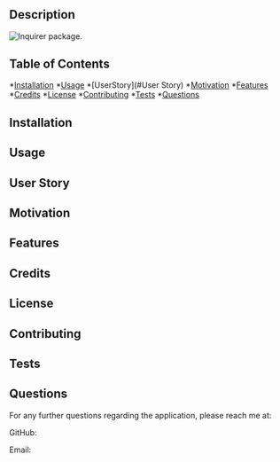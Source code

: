 # 

## Description





![Inquirer package](https://img.shields.io/badge/LICENSE-MIT-brightgreen).

## Table of Contents

*[Installation](#Installation)
*[Usage](#Usage)
*[UserStory](#User Story)
*[Motivation](#Motivation)
*[Features](#Features)
*[Credits](#Credits)
*[License](#License)
*[Contributing](#Contributing)
*[Tests](#Tests)
*[Questions](#Questions)

## Installation



## Usage
 


## User Story



## Motivation



## Features



## Credits



## License



## Contributing



## Tests



## Questions

For any further questions regarding the application, please reach me at:

GitHub: 

Email: 
